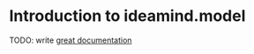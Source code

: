 # Introduction to ideamind.model

TODO: write [great documentation](http://jacobian.org/writing/what-to-write/)
